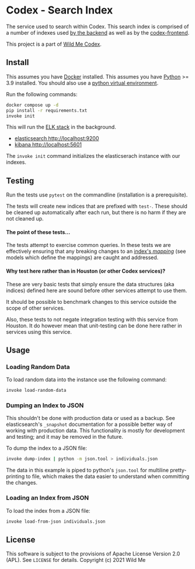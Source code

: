 # Codex - Search Index


The service used to search within Codex. This search index is comprised of a number of indexes used [by the backend]() as well as by the [codex-frontend]().

This project is a part of [Wild Me Codex]().


## Install

This assumes you have [Docker](https://docker.io) installed.
This assumes you have [Python](https://python.org) >= 3.9 installed.
You should also use a [python virtual environment](https://docs.python.org/dev/library/venv.html).

Run the following commands:

```bash
docker compose up -d
pip install -r requirements.txt
invoke init
```

This will run the [ELK stack](https://www.elastic.co/what-is/elk-stack) in the background.

- [elasticsearch http://localhost:9200](http://localhost:9200)
- [kibana http://localhost:5601](http://localhost:5601)

The `invoke init` command initializes the elasticserach instance with our indexes.


## Testing

Run the tests use `pytest` on the commandline (installation is a prerequisite).

The tests will create new indices that are prefixed with `test-`.
These should be cleaned up automatically after each run,
but there is no harm if they are not cleaned up.

#### The point of these tests...

The tests attempt to exercise common queries.
In these tests we are effectively ensuring that any breaking changes
to an [index's _mapping_](https://www.elastic.co/guide/en/elasticsearch/reference/current/mapping.html)
(see models which define the mappings) are caught and addressed.

#### Why test here rather than in Houston (or other Codex services)?

These are very basic tests that simply ensure the data structures (aka indices) defined here are sound before other services attempt to use them.

It should be possible to benchmark changes to this service outside the scope of other services.

Also, these tests to not negate integration testing with this service from Houston.
It do however mean that unit-testing can be done here rather in services using this service.


## Usage

### Loading Random Data

To load random data into the instance use the following command:

```bash
invoke load-random-data
```

### Dumping an Index to JSON

This shouldn't be done with production data or used as a backup. See elasticsearch's `_snapshot` documentation for a possible better way of working with production data. This functionality is mostly for development and testing; and it may be removed in the future.

To dump the index to a JSON file:

```bash
invoke dump-index | python -m json.tool > individuals.json
```

The data in this example is piped to python's `json.tool` for multiline pretty-printing to file, which makes the data easier to understand when committing the changes.

### Loading an Index from JSON

To load the index from a JSON file:

```bash
invoke load-from-json individuals.json
```


## License

This software is subject to the provisions of Apache License Version 2.0 (APL). See `LICENSE` for details. Copyright (c) 2021 Wild Me
